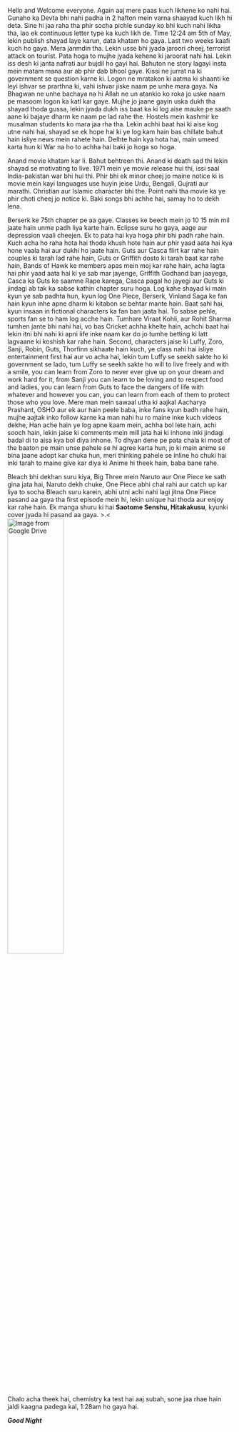 Hello and Welcome everyone. Again aaj mere paas kuch likhene ko nahi hai. Gunaho ka Devta bhi nahi padha in 2 hafton mein varna shaayad kuch likh hi deta. Sine hi jaa raha tha phir socha pichle sunday ko bhi kuch nahi likha tha, lao ek continuous letter type ka kuch likh de. Time 12:24 am 5th of May, lekin publish shayad laye karun, data khatam ho gaya. 
Last two weeks kaafi kuch ho gaya. Mera janmdin tha. Lekin usse bhi jyada jaroori cheej, terrorist attack on tourist. Pata hoga to mujhe jyada kehene ki jaroorat nahi hai. Lekin iss desh ki janta nafrati aur bujdil ho gayi hai. Bahuton ne story lagayi insta mein matam mana aur ab phir dab bhool gaye. Kissi ne jurrat na ki government se question karne ki. Logon ne mratakon ki aatma ki shaanti ke leyi ishvar se prarthna ki, vahi ishvar jiske naam pe unhe mara gaya. Na Bhagwan ne unhe bachaya na hi Allah ne un atankio ko roka jo uske naam pe masoom logon ka katl kar gaye. Mujhe jo jaane gayin uska dukh tha shayad thoda gussa, lekin jyada dukh iss baat ka ki log aise mauke pe saath aane ki bajaye dharm ke naam pe lad rahe the. Hostels mein kashmir ke musalman students ko mara jaa rha tha. Lekin achhi baat hai ki aise kog utne nahi hai, shayad se ek hope hai ki ye log kam hain bas chillate bahut hain isliye news mein rahete hain. Delhte hain kya hota hai, main umeed karta hun ki War na ho to achha hai baki jo hoga so hoga.  
  
Anand movie khatam kar li. Bahut behtreen thi. Anand ki death sad thi lekin shayad se motivating to live. 1971 mein ye movie release hui thi, issi saal India-pakistan war bhi hui thi. Phir bhi ek minor cheej jo maine notice ki is movie mein kayi languages use huyin jeise Urdu, Bengali, Gujrati aur marathi. Christian aur Islamic character bhi the. Point nahi tha movie ka ye phir choti cheej jo notice ki.  Baki songs bhi achhe hai, samay ho to dekh lena.  
  
Berserk ke 75th chapter pe aa gaye. Classes ke beech mein jo 10 15 min mil jaate hain unme padh liya karte hain. Eclipse suru ho gaya, aage aur depression vaali cheejen. Ek to pata hai kya hoga phir bhi padh rahe hain. Kuch acha ho raha hota hai thoda khush hote hain aur phir yaad aata hai kya hone vaala hai aur dukhi ho jaate hain. Guts aur Casca flirt kar rahe hain couples ki tarah lad rahe hain, Guts or Griffith dosto ki tarah baat kar rahe hain, Bands of Hawk ke members apas mein moj kar rahe hain, acha lagta hai phir yaad aata hai ki ye sab mar jayenge, Griffith Godhand ban jaayega, Casca ka Guts ke saamne Rape karega, Casca pagal ho jayegi aur Guts ki jindagi ab tak ka sabse kathin chapter suru hoga. Log kahe shayad ki main kyun ye sab padhta hun, kyun log One Piece, Berserk, Vinland Saga ke fan hain kyun inhe apne dharm ki kitabon se behtar mante hain. Baat sahi hai, kyun insaan in fictional characters ka fan ban jaata hai. To sabse pehle, sports fan se to ham log acche hain. Tumhare Viraat Kohli, aur Rohit Sharma tumhen jante bhi nahi hai, vo bas Cricket achha khelte hain, achchi baat hai lekin itni bhi nahi ki apni life inke naam kar do jo tumhe betting ki latt lagvaane ki koshish kar rahe hain. Second, characters jaise ki Luffy, Zoro, Sanji, Robin, Guts, Thorfinn sikhaate hain kuch, ye class nahi hai isliye entertainment first hai aur vo acha hai, lekin tum Luffy se seekh sakte ho ki government se lado, tum Luffy se seekh sakte ho will to live freely and with a smile, you can learn from Zoro to never ever give up on your dream and work hard for it, from Sanji you can learn to be loving and to respect food and ladies, you can learn from Guts to face the dangers of life with whatever and however you can, you can learn from each of them to protect those who you love. Mere man mein sawaal utha ki aajkal Aacharya Prashant, OSHO aur ek aur hain peele baba, inke fans kyun badh rahe hain, mujhe aajtak inko follow karne ka man nahi hu ro maine inke kuch videos dekhe, Han ache hain ye log apne kaam mein, achha bol lete hain, achi sooch hain, lekin jaise ki comments mein mill jata hai ki inhone inki jindagi badal di to aisa kya bol diya inhone. To dhyan dene pe pata chala ki most of the baaton pe main unse pahele se hi agree karta hun, jo ki main anime se bina jaane adopt kar chuka hun, meri thinking pahele se inline ho chuki hai inki tarah to maine give kar diya ki Anime hi theek hain, baba bane rahe.  
  
Bleach bhi dekhan suru kiya, Big Three mein Naruto aur One Piece ke sath gina jata hai, Naruto dekh chuke, One Piece abhi chal rahi aur catch up kar liya to socha Bleach suru karein, abhi utni achi nahi lagi jitna One Piece pasand aa gaya tha first episode mein hi, lekin unique hai thoda aur enjoy kar rahe hain. Ek manga shuru ki hai **Saotome Senshu, Hitakakusu**, kyunki cover jyada hi pasand aa gaya. >⁠.⁠<  
<img src="https://ia601206.us.archive.org/9/items/saotome_girl_v4/4c6c7ecd-7360-4028-8854-0a219c1531c1.jpg" alt="Image from Google Drive" width="50%">
  
  
Chalo acha theek hai, chemistry ka test hai aaj subah, sone jaa rhae hain jaldi kaagna padega kal, 1:28am ho gaya hai.     
  
***Good Night***